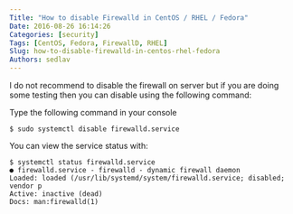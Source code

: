 ```yaml
---
Title: "How to disable Firewalld in CentOS / RHEL / Fedora"
Date: 2016-08-26 16:14:26
Categories: [security]
Tags: [CentOS, Fedora, FirewallD, RHEL]
Slug: how-to-disable-firewalld-in-centos-rhel-fedora
Authors: sedlav
---
```


I do not recommend to disable the firewall on server but if you are doing some testing then you can disable using the following command:

Type the following command in your console

```$ sudo systemctl disable firewalld.service```

You can view the service status with:

```
$ systemctl status firewalld.service
● firewalld.service - firewalld - dynamic firewall daemon
Loaded: loaded (/usr/lib/systemd/system/firewalld.service; disabled; vendor p
Active: inactive (dead)
Docs: man:firewalld(1)
```
